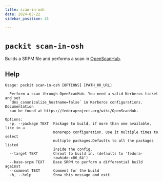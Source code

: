 ```yaml
---
title: scan-in-osh
date: 2024-05-22
sidebar_position: 41

---
```


# `packit scan-in-osh`

Builds a SRPM file and performs a scan in [OpenScanHub](https://openscanhub.fedoraproject.org/).

## Help

    Usage: packit scan-in-osh [OPTIONS] [PATH_OR_URL]

      Perform a scan through OpenScanHub. You need a valid Kerberos ticket and set
      `dns_canonicalize_hostname=false` in Kerberos configurations. Documentation
      can be found at https://fedoraproject.org/wiki/OpenScanHub.

    Options:
      -p, --package TEXT  Package to build, if more than one available, like in a
                          monorepo configuration. Use it multiple times to select
                          multiple packages.Defaults to all the packages listed
                          inside the config.
      --target TEXT       Chroot to build in. (defaults to 'fedora-
                          rawhide-x86_64')
      --base-srpm TEXT    Base SRPM to perform a differential build against
      --comment TEXT      Comment for the build
      -h, --help          Show this message and exit.

